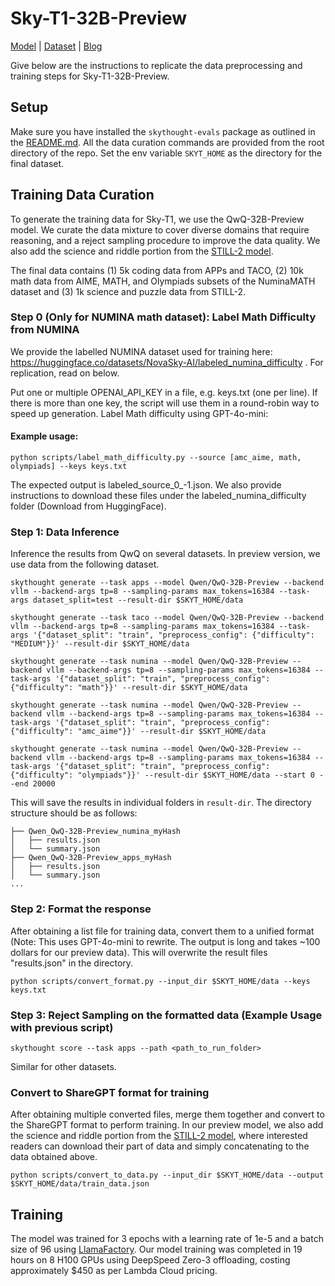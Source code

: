# Sky-T1-32B-Preview 

[Model](https://huggingface.co/NovaSky-AI/Sky-T1-32B-Preview) | [Dataset](https://huggingface.co/datasets/NovaSky-AI/Sky-T1_data_17k) | [Blog](https://novasky-ai.github.io/posts/sky-t1/)

Give below are the instructions to replicate the data preprocessing and training steps for Sky-T1-32B-Preview. 

## Setup

Make sure you have installed the `skythought-evals` package as outlined in the [README.md](/README.md#usage). All the data curation commands are provided from the root directory of the repo.
Set the env variable `SKYT_HOME` as the directory for the final dataset. 

## Training Data Curation

To generate the training data for Sky-T1, we use the QwQ-32B-Preview model. We curate the data mixture to cover diverse domains that require reasoning, and a reject sampling procedure to improve the data quality. We also add the science and riddle portion from the [STILL-2 model](https://arxiv.org/pdf/2412.09413).

The final data contains (1) 5k coding data from APPs and TACO, (2) 10k math data from AIME, MATH, and Olympiads subsets of the NuminaMATH dataset and (3) 1k science and puzzle data from STILL-2.

### Step 0 (Only for NUMINA math dataset): Label Math Difficulty from NUMINA

We provide the labelled NUMINA dataset used for training here: https://huggingface.co/datasets/NovaSky-AI/labeled_numina_difficulty . For replication, read on below.

Put one or multiple OPENAI_API_KEY in a file, e.g. keys.txt (one per line). If there is more than one key, the script will use them in a round-robin way to speed up generation. Label Math difficulty using GPT-4o-mini: 
#### Example usage: 
```
python scripts/label_math_difficulty.py --source [amc_aime, math, olympiads] --keys keys.txt
```
The expected output is labeled_source_0_-1.json. We also provide instructions to download these files under the labeled_numina_difficulty folder (Download from HuggingFace).

### Step 1: Data Inference
Inference the results from QwQ on several datasets. In preview version, we use data from the following dataset.

```shell
skythought generate --task apps --model Qwen/QwQ-32B-Preview --backend vllm --backend-args tp=8 --sampling-params max_tokens=16384 --task-args dataset_split=test --result-dir $SKYT_HOME/data

skythought generate --task taco --model Qwen/QwQ-32B-Preview --backend vllm --backend-args tp=8 --sampling-params max_tokens=16384 --task-args '{"dataset_split": "train", "preprocess_config": {"difficulty": "MEDIUM"}}' --result-dir $SKYT_HOME/data

skythought generate --task numina --model Qwen/QwQ-32B-Preview --backend vllm --backend-args tp=8 --sampling-params max_tokens=16384 --task-args '{"dataset_split": "train", "preprocess_config": {"difficulty": "math"}}' --result-dir $SKYT_HOME/data

skythought generate --task numina --model Qwen/QwQ-32B-Preview --backend vllm --backend-args tp=8 --sampling-params max_tokens=16384 --task-args '{"dataset_split": "train", "preprocess_config": {"difficulty": "amc_aime"}}' --result-dir $SKYT_HOME/data

skythought generate --task numina --model Qwen/QwQ-32B-Preview --backend vllm --backend-args tp=8 --sampling-params max_tokens=16384 --task-args '{"dataset_split": "train", "preprocess_config": {"difficulty": "olympiads"}}' --result-dir $SKYT_HOME/data --start 0 --end 20000
```

This will save the results in individual folders in `result-dir`. The directory structure should be as follows:

```
├── Qwen_QwQ-32B-Preview_numina_myHash
│   ├── results.json
│   └── summary.json
├── Qwen_QwQ-32B-Preview_apps_myHash
│   ├── results.json
│   └── summary.json
...
```

### Step 2: Format the response
After obtaining a list file for training data, convert them to a unified format (Note: This uses GPT-4o-mini to rewrite. The output is long and takes ~100 dollars for our preview data). 
This will overwrite the result files "results.json" in the directory. 

```shell
python scripts/convert_format.py --input_dir $SKYT_HOME/data --keys keys.txt
```

### Step 3: Reject Sampling on the formatted data (Example Usage with previous script)

```shell 
skythought score --task apps --path <path_to_run_folder>
```
Similar for other datasets.

### Convert to ShareGPT format for training
After obtaining multiple converted files, merge them together and convert to the ShareGPT format to perform training. In our preview model, we also add the science and riddle portion from the [STILL-2 model](https://arxiv.org/pdf/2412.09413), where interested readers can download their part of data and simply concatenating to the data obtained above.

```shell
python scripts/convert_to_data.py --input_dir $SKYT_HOME/data --output $SKYT_HOME/data/train_data.json
```

## Training

The model was trained for 3 epochs with a learning rate of 1e-5 and a batch size of 96 using [LlamaFactory](https://github.com/hiyouga/LLaMA-Factory). Our model training was completed in 19 hours on 8 H100 GPUs using DeepSpeed Zero-3 offloading, costing approximately $450 as per Lambda Cloud pricing. 
